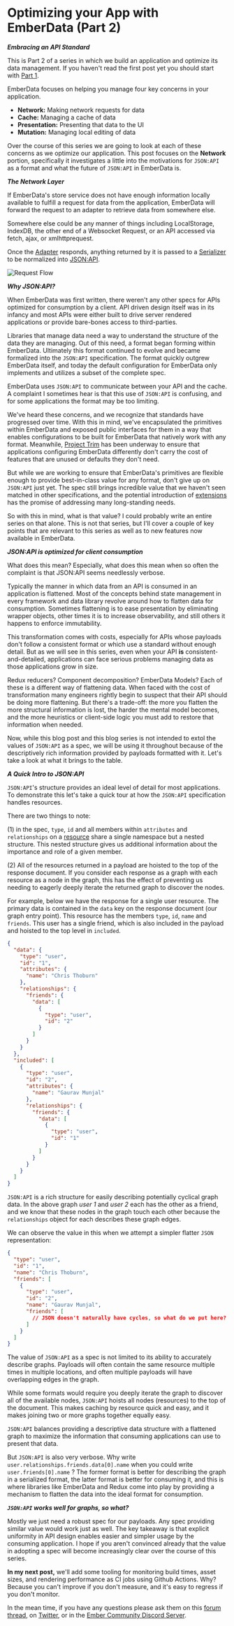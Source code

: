 # Optimizing your App with EmberData (Part 2)

**_Embracing an API Standard_**

This is Part 2 of a series in which we build an application and optimize its data
management. If you haven't read the first post yet you should start with [Part 1](https://runspired.com/2019/12/15/optimizing-your-app-with-ember-data/).

EmberData focuses on helping you manage four key concerns in your application.

- **Network:** Making network requests for data
- **Cache:** Managing a cache of data
- **Presentation:** Presenting that data to the UI
- **Mutation:** Managing local editing of data

Over the course of this series we are going to look at each of these concerns as we
optimize our application. This post focuses on the **Network** portion, specifically it investigates a little into the motivations for `JSON:API` as a format and what the future of `JSON:API` in EmberData is.

**_The Network Layer_**

If EmberData's store service does not have enough information locally available to fulfill a request for data from the application, EmberData will forward the request to an adapter to retrieve data from somewhere else.

Somewhere else could be any manner of things including LocalStorage, IndexDB, the other end of a Websocket Request, or an API accessed via fetch, ajax, or xmlhttprequest.

Once the [Adapter](https://api.emberjs.com/ember-data/release/modules/@ember-data%2Fadapter) responds, anything returned by it is passed to a [Serializer](https://api.emberjs.com/ember-data/release/modules/@ember-data%2Fserializer) to be normalized into [JSON:API](https://jsonapi.org/format/).

![Request Flow]('./images/part-2/request-flow.png "Request Flow")

**_Why JSON:API?_**

When EmberData was first written, there weren't any other specs for APIs optimized for consumption by a client. API driven design itself was in its infancy and most APIs were either built to drive server rendered applications or provide bare-bones access to third-parties.

Libraries that manage data need a way to understand the structure of the data they are managing. Out of this need, a format began forming within EmberData. Ultimately this format continued to evolve and became formalized into the `JSON:API` specification. The format quickly outgrew EmberData itself, and today the default configuration for EmberData only implements and utilizes a subset of the complete spec.

EmberData uses `JSON:API` to communicate between your API and the cache. A complaint I sometimes hear is that this use of `JSON:API` is confusing, and for some applications the format may be too limiting.

We've heard these concerns, and we recognize that standards have progressed over time. With this in mind, we've encapsulated the primitives within EmberData and exposed public interfaces for them in a way that enables configurations to be built for EmberData that natively work with any format. Meanwhile, [Project Trim](https://github.com/emberjs/data/issues/6166) has been underway to ensure that applications configuring EmberData differently don't carry the cost of features that are unused or defaults they don't need.

But while we are working to ensure that EmberData's primitives are flexible enough to provide best-in-class value for any format, don't give up on `JSON:API` just yet. The spec still brings incredible value that we haven't seen matched in other specifications, and the potential introduction of [extensions](https://github.com/json-api/json-api/issues/1435) has the promise of addressing many long-standing needs.

So with this in mind, what is that value? I could probably write an entire series on that alone. This is not that series, but I'll cover a couple of key points that are relevant to this series as well as to new features now available in EmberData.

**_JSON:API is optimized for client consumption_**

What does this mean? Especially, what does this mean when so often the complaint is that JSON:API seems needlessly verbose.

Typically the manner in which data from an API is consumed in an application is flattened. Most of the concepts behind state management in every framework and data library revolve around how to flatten data for consumption. Sometimes flattening is to ease presentation by eliminating wrapper objects, other times it is to increase observability, and still others it happens to enforce immutability.

This transformation comes with costs, especially for APIs whose payloads don't follow a consistent format or which use a standard without enough detail. But as we will see in this series, even when your API **is** consistent-and-detailed, applications can face serious problems managing data as those applications grow in size.

Redux reducers? Component decomposition? EmberData Models? Each of these is a different way of flattening data. When faced with the cost of transformation many engineers rightly begin to suspect that their API should be doing more flattening. But there's a trade-off: the more you flatten the more structural information is lost, the harder the mental model becomes, and the more heuristics or client-side logic you must add to restore that information when needed.

Now, while this blog post and this blog series is not intended to extol the values of `JSON:API` as a spec, we will be using it throughout because of the descriptively rich information provided by payloads formatted with it. Let's take a look at what it brings to the table.

**_A Quick Intro to JSON:API_**

`JSON:API`'s structure provides an ideal level of detail for most applications. To demonstrate this let's take a quick tour at how the `JSON:API` specification handles resources.

There are two things to note:

(1) in the spec, `type`, `id` and all members within `attributes` and `relationships` on a [resource](https://jsonapi.org/format/#document-resource-objects) share a single namespace but a nested structure. This nested structure gives us additional information about the importance and role of a given member.

(2) All of the resources returned in a payload are hoisted to the top of the response document. If you consider each response as a graph with each resource as a node in the graph, this has the effect of preventing us needing to eagerly deeply iterate the returned graph to discover the nodes.

For example, below we have the response for a single user resource. The primary data is contained in the `data` key on the response document (our graph entry point). This resource has the members `type`, `id`, `name` and `friends`. This user has a single friend, which is also included in the payload and hoisted to the top level in `included`.

```json
{
  "data": {
    "type": "user",
    "id": "1",
    "attributes": {
      "name": "Chris Thoburn"
    },
    "relationships": {
      "friends": {
        "data": [
          {
            "type": "user",
            "id": "2"
          }
        ]
      }
    }
  },
  "included": [
    {
      "type": "user",
      "id": "2",
      "attributes": {
        "name": "Gaurav Munjal"
      },
      "relationships": {
        "friends": {
          "data": [
            {
              "type": "user",
              "id": "1"
            }
          ]
        }
      }
    }
  ]
}
```

`JSON:API` is a rich structure for easily describing potentially cyclical graph data. In the above graph _user 1_ and _user 2_ each has the other as a friend, and we know that these nodes in the graph touch each other because the `relationships` object for each describes these graph edges.

We can observe the value in this when we attempt a simpler flatter `JSON` representation:

```json
{
  "type": "user",
  "id": "1",
  "name": "Chris Thoburn",
  "friends": [
    {
      "type": "user",
      "id": "2",
      "name": "Gaurav Munjal",
      "friends": [
        // JSON doesn't naturally have cycles, so what do we put here?
      ]
    }
  ]
}
```

The value of `JSON:API` as a spec is not limited to its ability to accurately describe graphs. Payloads will often contain the same resource multiple times in multiple locations, and often multiple payloads will have overlapping edges in the graph.

While some formats would require you deeply iterate the graph to discover all of the available nodes, `JSON:API` hoists all nodes (resources) to the top of the document. This makes caching by resource quick and easy, and it makes joining two or more graphs together equally easy.

`JSON:API` balances providing a descriptive data structure with a flattened graph to maximize the information that consuming applications can use to present that data.

But `JSON:API` is also very verbose. Why write `user.relationships.friends.data[0].name` when you could write `user.friends[0].name` ? The former format is better for describing the graph in a serialized format, the latter format is better for consuming it, and this is where libraries like EmberData and Redux come into play by providing a mechanism to flatten the data into the ideal format for consumption.

**_`JSON:API` works well for graphs, so what?_**

Mostly we just need a robust spec for our payloads. Any spec providing similar value would work just as well. The key takeaway is that explicit uniformity in API design enables easier and simpler usage by the consuming application. I hope if you aren't convinced already that the value in adopting a spec will become increasingly clear over the course of this series.

**In my next post,** we'll add some tooling for monitoring build times, asset sizes, and rendering performance as CI jobs using Github Actions. Why? Because you can't improve if you don't measure, and it's easy to regress if you don't monitor.

In the mean time, if you have any questions please ask them on this [forum thread](https://discuss.emberjs.com/t/optimizing-your-app-with-emberdata/17331), on [Twitter](https://twitter.com/runspired), or in the [Ember Community Discord Server](https://discordapp.com/invite/zT3asNS).
